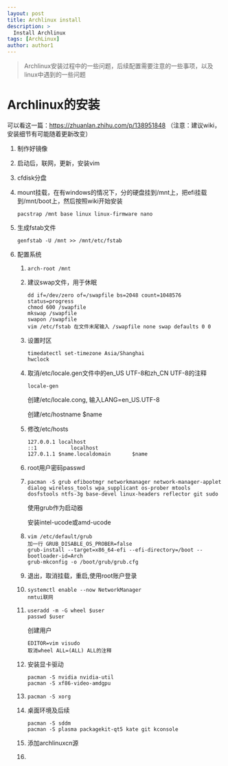 ```yaml
---
layout: post
title: Archlinux install
description: >
  Install Archlinux
tags: [ArchLinux]
author: author1
---
```




> Archlinux安装过程中的一些问题，后续配置需要注意的一些事项，以及linux中遇到的一些问题

# Archlinux的安装

可以看这一篇：https://zhuanlan.zhihu.com/p/138951848  （注意：建议wiki，安装细节有可能随着更新改变）

1. 制作好镜像

2. 启动后，联网，更新，安装vim

3. cfdisk分盘

4. mount挂载，在有windows的情况下，分的硬盘挂到/mnt上，把efi挂载到/mnt/boot上，然后按照wiki开始安装

   ```shell
   pacstrap /mnt base linux linux-firmware nano
   ```

   

5. 生成fstab文件

   ```shell
   genfstab -U /mnt >> /mnt/etc/fstab
   ```

6. 配置系统

   1. ```shell
      arch-root /mnt
      ```

   2. 建议swap文件，用于休眠

      ```shell
      dd if=/dev/zero of=/swapfile bs=2048 count=1048576 status=progress
      chmod 600 /swapfile
      mkswap /swapfile
      swapon /swapfile
      vim /etc/fstab 在文件末尾输入 /swapfile none swap defaults 0 0
      ```

   3. 设置时区

      ```shell
      timedatectl set-timezone Asia/Shanghai
      hwclock
      ```

   4. 取消/etc/locale.gen文件中的en_US UTF-8和zh_CN UTF-8的注释

      ```shell
      locale-gen
      ```

      创建/etc/locale.cong, 输入LANG=en_US.UTF-8

      创建/etc/hostname   $name

   5. 修改/etc/hosts

      ```shell
      127.0.0.1	localhost
      ::1			localhost
      127.0.1.1	$name.localdomain		$name
      ```

   6. root用户密码passwd

   7. ```shell
      pacman -S grub efibootmgr networkmanager network-manager-applet dialog wireless_tools wpa_supplicant os-prober mtools dosfstools ntfs-3g base-devel linux-headers reflector git sudo
      ```

      使用grub作为启动器

      安装intel-ucode或amd-ucode

   8. ```shell
      vim /etc/default/grub
      加一行 GRUB_DISABLE_OS_PROBER=false
      grub-install --target=x86_64-efi --efi-directory=/boot --bootloader-id=Arch
      grub-mkconfig -o /boot/grub/grub.cfg
      ```

   9. 退出，取消挂载，重启,使用root账户登录

   10. ```shell
       systemctl enable --now NetworkManager
       nmtui联网
       ```

   11. ```shell
       useradd -m -G wheel $user
       passwd $user
       ```

       创建用户

       ```shell
       EDITOR=vim visudo
       取消wheel ALL=(ALL) ALL的注释
       ```

   12. 安装显卡驱动

       ```shell
       pacman -S nvidia nvidia-util
       pacman -S xf86-video-amdgpu
       ```

   13. ```shell
       pacman -S xorg
       ```

   14. 桌面环境及后续

       ```shell
       pacman -S sddm
       pacman -S plasma packagekit-qt5 kate git kconsole
       ```

   15. 添加archlinuxcn源

   16. 
